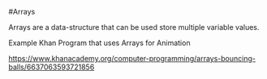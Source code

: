 #Arrays

Arrays are a data-structure that can be used store multiple variable values. 

Example Khan Program that uses Arrays for Animation

https://www.khanacademy.org/computer-programming/arrays-bouncing-balls/6637063593721856